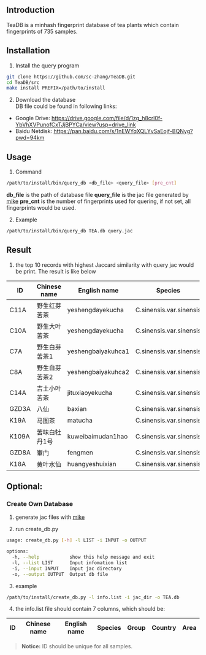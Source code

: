 ## Introduction
TeaDB is a minhash fingerprint database of tea plants which contain fingerprints of 735 samples.

## Installation
1. Install the query program
```bash
git clone https://github.com/sc-zhang/TeaDB.git
cd TeaDB/src
make install PREFIX=/path/to/install
```

2. Download the database  
DB file could be found in following links:  
- Google Drive: https://drive.google.com/file/d/1zg_h8crl0f-YbVhXVPunofCxTJjBPYCa/view?usp=drive_link
- Baidu Netdisk: https://pan.baidu.com/s/1nEWYqXQLYvSaEojf-BQNyg?pwd=94km

## Usage
1. Command
```bash
/path/to/install/bin/query_db <db_file> <query_file> [pre_cnt]
```
**db_file** is the path of database file
**query_file** is the jac file generated by [mike](https://github.com/Argonum-Clever2/mike)
**pre_cnt** is the number of fingerprints used for quering, if not set, all fingerprints would be used.

2. Example
```bash
/path/to/install/bin/query_db TEA.db query.jac
```

## Result
1. the top 10 records with highest Jaccard similarity with query jac would be print. The result is like below

|ID|Chinese name|English name|Species|Group|Country|Area|Similarity|
|---|---|---|---|---|---|---|---|
|C11A|野生红芽苦茶|yeshengdayekucha|C.sinensis.var.sinensis|CSS.G1|China|Fujian|1|
|C10A|野生大叶苦茶|yeshengdayekucha|C.sinensis.var.sinensis|CSS.G1|China|Fujian|0.357936|
|C7A|野生白芽苦茶1|yeshengbaiyakuhca1|C.sinensis.var.sinensis|CSS.G1|China|Fujian|0.314573|
|C8A|野生白芽苦茶2|yeshengbaiyakuhca2|C.sinensis.var.sinensis|CSS.G1|China|Fujian|0.314535|
|C14A|吉土小叶苦茶|jituxiaoyekucha|C.sinensis.var.sinensis|CSS.G1|China|Guangdong|0.292489|
|GZD3A|八仙|baxian|C.sinensis.var.sinensis|CSS.G1|China|Fujian|0.28172|
|K19A|马图茶|matucha|C.sinensis.var.sinensis|CSS.G1|China|Guangdong|0.280125|
|K109A|苦味白牡丹1号|kuweibaimudan1hao|C.sinensis.var.sinensis|CSS.G1|China|Fujian|0.279485|
|GZD8A|輋门|fengmen|C.sinensis.var.sinensis|CSS.G1|China|Guangdong|0.275496|
|K18A|黄叶水仙|huangyeshuixian|C.sinensis.var.sinensis|CSS.G1|China|Fujian|0.271065|

## Optional:
### Create Own Database
1. generate jac files with [mike](https://github.com/Argonum-Clever2/mike)

2. run create_db.py
```bash
usage: create_db.py [-h] -l LIST -i INPUT -o OUTPUT

options:
  -h, --help           show this help message and exit
  -l, --list LIST      Input infomation list
  -i, --input INPUT    Input jac directory
  -o, --output OUTPUT  Output db file
```

3. example
```bash
/path/to/install/create_db.py -l info.list -i jac_dir -o TEA.db
```

4. the info.list file should contain 7 columns, which should be:

|ID|Chinese name|English name|Species|Group|Country|Area|
|---|---|---|---|---|---|---|

> **Notice:** ID should be unique for all samples.

